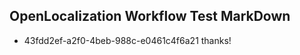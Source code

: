 ## OpenLocalization Workflow Test MarkDown
* 43fdd2ef-a2f0-4beb-988c-e0461c4f6a21 thanks!

<!--HONumber=Aug16_HO1-->



